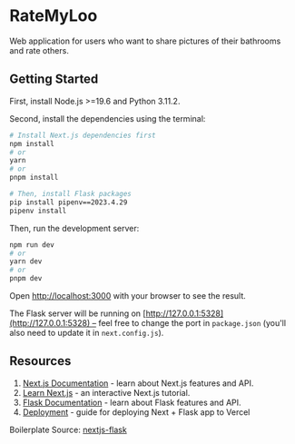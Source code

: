 # RateMyLoo

Web application for users who want to share pictures of their bathrooms and rate others.

## Getting Started

First, install Node.js >=19.6 and Python 3.11.2.

Second, install the dependencies using the terminal:

```bash
# Install Next.js dependencies first
npm install
# or
yarn
# or
pnpm install

# Then, install Flask packages
pip install pipenv==2023.4.29
pipenv install
```

Then, run the development server:

```bash
npm run dev
# or
yarn dev
# or
pnpm dev
```

Open [http://localhost:3000](http://localhost:3000) with your browser to see the result.

The Flask server will be running on [http://127.0.0.1:5328](http://127.0.0.1:5328) – feel free to change the port in `package.json` (you'll also need to update it in `next.config.js`).


## Resources

1.  [Next.js Documentation](https://nextjs.org/docs) - learn about Next.js features and API.
2.  [Learn Next.js](https://nextjs.org/learn) - an interactive Next.js tutorial.
3.  [Flask Documentation](https://flask.palletsprojects.com/en/1.1.x/) - learn about Flask features and API.
4.  [Deployment](https://vercel.com/guides/how-to-use-python-and-javascript-in-the-same-application) - guide for deploying Next + Flask app to Vercel

Boilerplate Source: [nextjs-flask](https://github.com/vercel/examples/tree/main/python/nextjs-flask)
